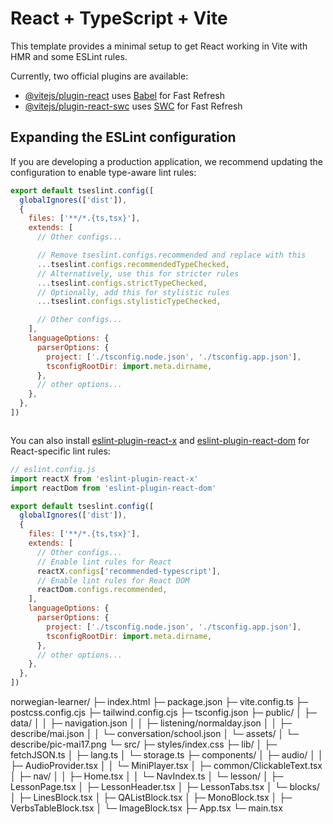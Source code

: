 # React + TypeScript + Vite

This template provides a minimal setup to get React working in Vite with HMR and some ESLint rules.

Currently, two official plugins are available:

- [@vitejs/plugin-react](https://github.com/vitejs/vite-plugin-react/blob/main/packages/plugin-react) uses [Babel](https://babeljs.io/) for Fast Refresh
- [@vitejs/plugin-react-swc](https://github.com/vitejs/vite-plugin-react/blob/main/packages/plugin-react-swc) uses [SWC](https://swc.rs/) for Fast Refresh

## Expanding the ESLint configuration

If you are developing a production application, we recommend updating the configuration to enable type-aware lint rules:

```js
export default tseslint.config([
  globalIgnores(['dist']),
  {
    files: ['**/*.{ts,tsx}'],
    extends: [
      // Other configs...

      // Remove tseslint.configs.recommended and replace with this
      ...tseslint.configs.recommendedTypeChecked,
      // Alternatively, use this for stricter rules
      ...tseslint.configs.strictTypeChecked,
      // Optionally, add this for stylistic rules
      ...tseslint.configs.stylisticTypeChecked,

      // Other configs...
    ],
    languageOptions: {
      parserOptions: {
        project: ['./tsconfig.node.json', './tsconfig.app.json'],
        tsconfigRootDir: import.meta.dirname,
      },
      // other options...
    },
  },
])



```

You can also install [eslint-plugin-react-x](https://github.com/Rel1cx/eslint-react/tree/main/packages/plugins/eslint-plugin-react-x) and [eslint-plugin-react-dom](https://github.com/Rel1cx/eslint-react/tree/main/packages/plugins/eslint-plugin-react-dom) for React-specific lint rules:

```js
// eslint.config.js
import reactX from 'eslint-plugin-react-x'
import reactDom from 'eslint-plugin-react-dom'

export default tseslint.config([
  globalIgnores(['dist']),
  {
    files: ['**/*.{ts,tsx}'],
    extends: [
      // Other configs...
      // Enable lint rules for React
      reactX.configs['recommended-typescript'],
      // Enable lint rules for React DOM
      reactDom.configs.recommended,
    ],
    languageOptions: {
      parserOptions: {
        project: ['./tsconfig.node.json', './tsconfig.app.json'],
        tsconfigRootDir: import.meta.dirname,
      },
      // other options...
    },
  },
])
```

norwegian-learner/
├─ index.html
├─ package.json
├─ vite.config.ts
├─ postcss.config.cjs
├─ tailwind.config.cjs
├─ tsconfig.json
├─ public/
│ ├─ data/
│ │ ├─ navigation.json
│ │ ├─ listening/normalday.json
│ │ ├─ describe/mai.json
│ │ └─ conversation/school.json
│ └─ assets/
│ └─ describe/pic-mai17.png
└─ src/
├─ styles/index.css
├─ lib/
│ ├─ fetchJSON.ts
│ ├─ lang.ts
│ └─ storage.ts
├─ components/
│ ├─ audio/
│ │ ├─ AudioProvider.tsx
│ │ └─ MiniPlayer.tsx
│ ├─ common/ClickableText.tsx
│ ├─ nav/
│ │ ├─ Home.tsx
│ │ └─ NavIndex.ts
│ └─ lesson/
│ ├─ LessonPage.tsx
│ ├─ LessonHeader.tsx
│ ├─ LessonTabs.tsx
│ └─ blocks/
│ ├─ LinesBlock.tsx
│ ├─ QAListBlock.tsx
│ ├─ MonoBlock.tsx
│ ├─ VerbsTableBlock.tsx
│ └─ ImageBlock.tsx
├─ App.tsx
└─ main.tsx
